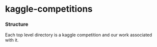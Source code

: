 # kaggle-competitions
### Structure
Each top level directory is a kaggle competition and our work associated with it.